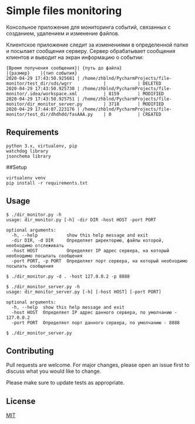 # Simple files monitoring

Консольное приложение для мониторинга событий, связанных с созданием, удалением и изменение файлов.

Клиентское приложение следит за изменениями в определенной папке и посылает сообщения серверу.
Сервер обрабатывает сообщения клиентов и выводит на экран информацию о событии:

````
{Время получения сообщения}| {путь до файла}                                                        |{размер}    |{тип события}
2020-04-29 17:43:50.925681 | /home/zhblnd/PycharmProjects/file-monitor/test_dir/sds/wgrr            |            | DELETED
2020-04-29 17:43:50.925730 | /home/zhblnd/PycharmProjects/file-monitor/.idea/workspace.xml          | 8159       | MODIFIED
2020-04-29 17:43:50.925751 | /home/zhblnd/PycharmProjects/file-monitor/dir_monitor_server.py        | 3718       | MODIFIED
2020-04-29 17:44:07.223176 | /home/zhblnd/PycharmProjects/file-monitor/test_dir/dhdhdd/fasAAA.py    | 0          | CREATED
````
## Requirements

```
python 3.x, virtualenv, pip
watchdog library
jsonchema library
```

##Setup

```
virtualenv venv
pip install -r requirements.txt
```

## Usage

```
$ ./dir_monitor.py -h
usage: dir_monitor.py [-h] -dir DIR -host HOST -port PORT

optional arguments:
  -h, --help           show this help message and exit
  -dir DIR, -d DIR     Определяет директорию, файлы которой, необходимо отслеживать
  -host HOST           Определяет IP адрес сервера, на который необходимо посылать сообщения
  -port PORT, -p PORT  Определяет порт сервера, на который необходимо посылать сообщения

$ ./dir_monitor.py -d . -host 127.0.0.2 -p 8888
```
```
$ ./dir_monitor_server.py -h
usage: dir_monitor_server.py [-h] [-host HOST] [-port PORT]

optional arguments:
  -h, --help  show this help message and exit
  -host HOST  Определяет IP адрес данного сервера, по умолчанию - 127.0.0.2
  -port PORT  Определяет порт данного сервера, по умолчанию - 8888

$ ./dir_monitor_server.py 
```

## Contributing
Pull requests are welcome. For major changes, please open an issue first to discuss what you would like to change.

Please make sure to update tests as appropriate.

## License
[MIT](https://choosealicense.com/licenses/mit/)
